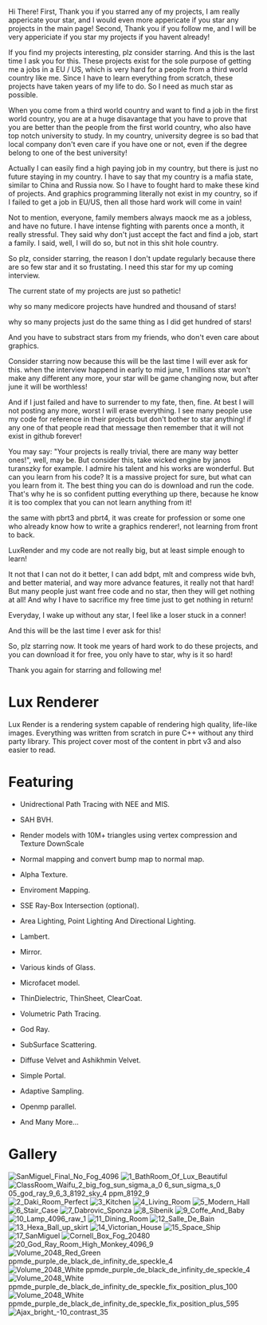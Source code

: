 Hi There!
First, Thank you if you starred any of my projects, I am really appericate your star, and I would even more appericate if you star any projects in the main page!
Second, Thank you if you follow me, and I will be very appericiate if you star my projects if you havent already!

If you find my projects interesting, plz consider starring. And this is the last time I ask you for this. These projects exist for the sole purpose of getting me a jobs in a EU / US, which is very hard for a people from a third world country like me. Since I have to learn everything from scratch, these projects have taken years of my life to do. So I need as much star as possible. 

When you come from a third world country and want to find a job in the first world country, you are at a huge disavantage that you have to prove that you are better than the people from the first world country, who also have top notch university to study. In my country, university degree is so bad that local company don't even care if you have one or not, even if the degree belong to one of the best university!

Actually I can easily find a high paying job in my country, but there is just no future staying in my country. I have to say that my country is a mafia state, similar to China and Russia now. So I have to fought hard to make these kind of projects. And graphics programming literally not exist in my country, so if I failed to get a job in EU/US, then all those hard work will come in vain!

Not to mention, everyone, family members always maock me as a jobless, and have no future. I have intense fighting with parents once a month, it really stressful. They said why don't just accept the fact and find a job, start a family. I said, well, I will do so, but not in this shit hole country. 

So plz, consider starring, the reason I don't update regularly because there are so few star and it so frustating. I need this star for my up coming interview. 

The current state of my projects are just so pathetic!

why so many medicore projects have hundred and thousand of stars!

why so many projects just do the same thing as I did get hundred of stars!

And you have to substract stars from my friends, who don't even care about graphics.

Consider starring now because this will be the last time I will ever ask for this. when the interview happend in early to mid june, 1 millions star won't make any different any more, your star will be game changing now, but after june it will be worthless!

And if I just failed and have to surrender to my fate, then, fine. At best I will not posting any more, worst I will erase everything. I see many people use my code for reference in their projects but don't bother to star anything! if any one of that people read that message then remember that it will not exist in github forever!

You may say: "Your projects is really trivial, there are many way better ones!", well, may be. But consider this, take wicked engine by janos turanszky for example. I admire his talent and his works are wonderful. But can you learn from his code? It is a massive project for sure, but what can you learn from it. The best thing you can do is download and run the code. That's why he is so confident putting everything up there, because he know it is too complex that you can not learn anything from it!

the same with pbrt3 and pbrt4, it was create for profession or some one who already know how to write a graphics renderer!, not learning from front to back.

LuxRender and my code are not really big, but at least simple enough to learn!

It not that I can not do it better, I can add bdpt, mlt and compress wide bvh, and better material, and way more advance features, it really not that hard! But many people just want free code and no star, then they will get nothing at all! And why I have to sacrifice my free time just to get nothing in return!

Everyday, I wake up without any star, I feel like a loser stuck in a conner!

And this will be the last time I ever ask for this!

So, plz starring now. It took me years of hard work to do these projects, and you can download it for free, you only have to star, why is it so hard!

Thank you again for starring and following me!

# Lux Renderer

Lux Render is a rendering system capable of rendering high quality, life-like images. Everything was written from scratch in pure C++ without any third party library. This project cover most of the content in pbrt v3 and also easier to read.

# Featuring

- Unidrectional Path Tracing with NEE and MIS.

- SAH BVH. 

- Render models with 10M+ triangles using vertex compression and Texture DownScale

- Normal mapping and convert bump map to normal map. 

- Alpha Texture. 

- Enviroment Mapping.

- SSE Ray-Box Intersection (optional). 

- Area Lighting, Point Lighting And Directional Lighting.

- Lambert.

- Mirror.

- Various kinds of Glass.

- Microfacet model. 

- ThinDielectric, ThinSheet, ClearCoat.

- Volumetric Path Tracing.

- God Ray. 

- SubSurface Scattering.

- Diffuse Velvet and Ashikhmin Velvet.

- Simple Portal.

- Adaptive Sampling.

- Openmp parallel. 

- And Many More...

# Gallery
![SanMiguel_Final_No_Fog_4096](https://user-images.githubusercontent.com/93391908/182891702-febe6757-4976-492c-ad77-c796231f4010.png)
![1_BathRoom_Of_Lux_Beautiful](https://user-images.githubusercontent.com/93391908/139697925-6aff1fc2-f7be-40db-8094-2f34e8012153.png)
![ClassRoom_Waifu_2_big_fog_sun_sigma_a_0 6_sun_sigma_s_0 05_god_ray_9_6_3_8192_sky_4 ppm_8192_9](https://user-images.githubusercontent.com/93391908/178229793-0ae6dff3-ed11-4e80-9cef-d255af5c2f54.png)
![2_Daki_Room_Perfect](https://user-images.githubusercontent.com/93391908/139697946-10ce7605-184f-4e3c-bd74-d96c0892d9b3.png)
![3_Kitchen](https://user-images.githubusercontent.com/93391908/139697958-f27cada7-e722-49c3-982f-f525519627ab.png)
![4_Living_Room](https://user-images.githubusercontent.com/93391908/139697968-1b58c9a8-23c6-4f05-8c17-98462f113527.png)
![5_Modern_Hall](https://user-images.githubusercontent.com/93391908/139697972-f1f8aa43-1026-49f7-972c-a131d47af297.png)
![6_Stair_Case](https://user-images.githubusercontent.com/93391908/139697984-98a2a036-d54d-49ee-8715-0a7a65f7553e.png)
![7_Dabrovic_Sponza](https://user-images.githubusercontent.com/93391908/139698000-bb29be2b-0523-4322-afca-bc40d7801eca.png)
![8_Sibenik](https://user-images.githubusercontent.com/93391908/139698009-d04cb3ef-7493-4888-8715-a1aa5f3df962.png)
![9_Coffe_And_Baby](https://user-images.githubusercontent.com/93391908/139698025-478f8e72-e3e1-43b1-a636-83a6a5aa9ff5.png)
![10_Lamp_4096_raw_1](https://user-images.githubusercontent.com/93391908/159626448-62a35c1c-8b90-426c-bbe2-e4870b5d2778.png)
![11_Dining_Room](https://user-images.githubusercontent.com/93391908/139698049-10be903b-7828-4c18-90a7-07caba9cea44.png)
![12_Salle_De_Bain](https://user-images.githubusercontent.com/93391908/139698060-f25551d2-b31d-4f02-94ed-b7a2bee77156.png)
![13_Hexa_Ball_up_skirt](https://user-images.githubusercontent.com/93391908/139698075-e4ad551a-615c-437d-b517-1f20374e1db8.png)
![14_Victorian_House](https://user-images.githubusercontent.com/93391908/139698085-6b07ca18-b1ce-4986-b668-f18949145606.png)
![15_Space_Ship](https://user-images.githubusercontent.com/93391908/139698089-7443c196-459c-4e95-a1d1-fc44d97ca02d.png)
![17_SanMiguel](https://user-images.githubusercontent.com/93391908/139698111-c70cb423-5ea7-49b9-a7fc-4c6bcb24cdf3.png)
![Cornell_Box_Fog_20480](https://user-images.githubusercontent.com/93391908/178015603-377bb657-fdf8-4f1d-8968-94acf73b0f5e.png)
![20_God_Ray_Room_High_Monkey_4096_9](https://user-images.githubusercontent.com/93391908/163350301-7e3dd60a-8b77-4887-b3f9-68284f5030fb.png)
![Volume_2048_Red_Green ppmde_purple_de_black_de_infinity_de_speckle_4](https://user-images.githubusercontent.com/93391908/177694785-e0c2b6b8-3822-48f3-bfc5-bbe8c0483473.png)
![Volume_2048_White ppmde_purple_de_black_de_infinity_de_speckle_4](https://user-images.githubusercontent.com/93391908/177694793-78a4c7d7-e2a4-424c-bf50-935dd9965df5.png)
![Volume_2048_White ppmde_purple_de_black_de_infinity_de_speckle_fix_position_plus_100](https://user-images.githubusercontent.com/93391908/177918491-a56384a9-5b74-496a-93a4-2fcfa3828297.png)
![Volume_2048_White ppmde_purple_de_black_de_infinity_de_speckle_fix_position_plus_595](https://user-images.githubusercontent.com/93391908/177919523-01855f50-ff67-4a89-af5a-dfbd6aa98d3c.png)
![Ajax_bright_-10_contrast_35](https://user-images.githubusercontent.com/93391908/193852482-60c6f77a-81db-4a30-accd-c32209c04d8f.png)




